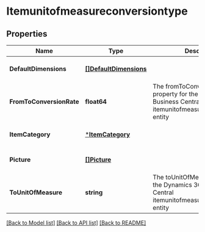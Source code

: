 # Itemunitofmeasureconversiontype

## Properties
Name | Type | Description | Notes
------------ | ------------- | ------------- | -------------
**DefaultDimensions** | [**[]DefaultDimensions**](defaultDimensions.md) |  | [optional] [default to null]
**FromToConversionRate** | **float64** | The fromToConversionRate property for the Dynamics 365 Business Central itemunitofmeasureconversiontype entity | [optional] [default to null]
**ItemCategory** | [***ItemCategory**](itemCategory.md) |  | [optional] [default to null]
**Picture** | [**[]Picture**](picture.md) |  | [optional] [default to null]
**ToUnitOfMeasure** | **string** | The toUnitOfMeasure property for the Dynamics 365 Business Central itemunitofmeasureconversiontype entity | [optional] [default to null]

[[Back to Model list]](../README.md#documentation-for-models) [[Back to API list]](../README.md#documentation-for-api-endpoints) [[Back to README]](../README.md)

